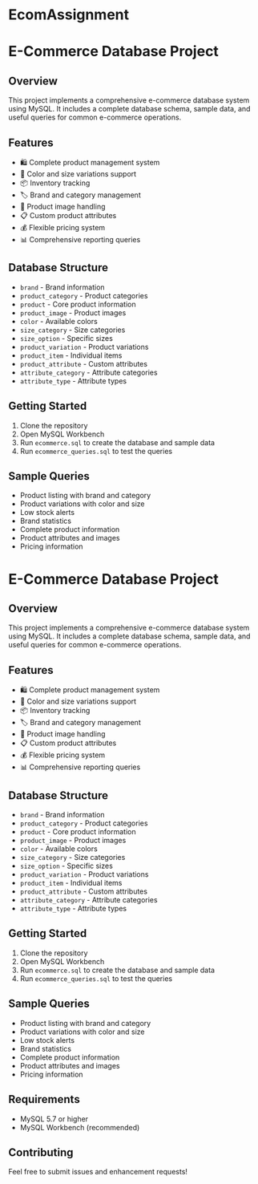 # EcomAssignment
# E-Commerce Database Project

## Overview
This project implements a comprehensive e-commerce database system using MySQL. It includes a complete database schema, sample data, and useful queries for common e-commerce operations.

## Features
- 🛍️ Complete product management system
- 🎨 Color and size variations support
- 📦 Inventory tracking
- 🏷️ Brand and category management
- 📸 Product image handling
- 📋 Custom product attributes
- 💰 Flexible pricing system
- 📊 Comprehensive reporting queries

## Database Structure
- `brand` - Brand information
- `product_category` - Product categories
- `product` - Core product information
- `product_image` - Product images
- `color` - Available colors
- `size_category` - Size categories
- `size_option` - Specific sizes
- `product_variation` - Product variations
- `product_item` - Individual items
- `product_attribute` - Custom attributes
- `attribute_category` - Attribute categories
- `attribute_type` - Attribute types

## Getting Started
1. Clone the repository
2. Open MySQL Workbench
3. Run `ecommerce.sql` to create the database and sample data
4. Run `ecommerce_queries.sql` to test the queries

## Sample Queries
- Product listing with brand and category
- Product variations with color and size
- Low stock alerts
- Brand statistics
- Complete product information
- Product attributes and images
- Pricing information
# E-Commerce Database Project

## Overview
This project implements a comprehensive e-commerce database system using MySQL. It includes a complete database schema, sample data, and useful queries for common e-commerce operations.

## Features
- 🛍️ Complete product management system
- 🎨 Color and size variations support
- 📦 Inventory tracking
- 🏷️ Brand and category management
- 📸 Product image handling
- 📋 Custom product attributes
- 💰 Flexible pricing system
- 📊 Comprehensive reporting queries

## Database Structure
- `brand` - Brand information
- `product_category` - Product categories
- `product` - Core product information
- `product_image` - Product images
- `color` - Available colors
- `size_category` - Size categories
- `size_option` - Specific sizes
- `product_variation` - Product variations
- `product_item` - Individual items
- `product_attribute` - Custom attributes
- `attribute_category` - Attribute categories
- `attribute_type` - Attribute types

## Getting Started
1. Clone the repository
2. Open MySQL Workbench
3. Run `ecommerce.sql` to create the database and sample data
4. Run `ecommerce_queries.sql` to test the queries

## Sample Queries
- Product listing with brand and category
- Product variations with color and size
- Low stock alerts
- Brand statistics
- Complete product information
- Product attributes and images
- Pricing information

## Requirements
- MySQL 5.7 or higher
- MySQL Workbench (recommended)

## Contributing
Feel free to submit issues and enhancement requests!
